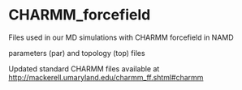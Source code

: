 # CHARMM_forcefield
Files used in our MD simulations with CHARMM forcefield in NAMD

parameters (par) and topology (top) files

Updated standard CHARMM files available at
http://mackerell.umaryland.edu/charmm_ff.shtml#charmm

